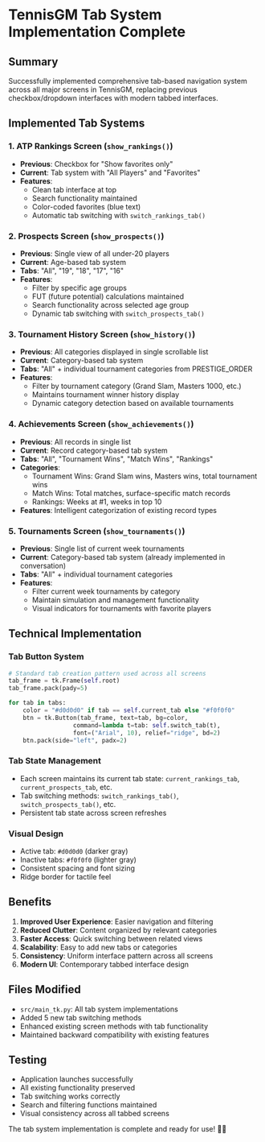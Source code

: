 # TennisGM Tab System Implementation Complete

## Summary
Successfully implemented comprehensive tab-based navigation system across all major screens in TennisGM, replacing previous checkbox/dropdown interfaces with modern tabbed interfaces.

## Implemented Tab Systems

### 1. ATP Rankings Screen (`show_rankings()`)
- **Previous**: Checkbox for "Show favorites only"
- **Current**: Tab system with "All Players" and "Favorites"
- **Features**: 
  - Clean tab interface at top
  - Search functionality maintained
  - Color-coded favorites (blue text)
  - Automatic tab switching with `switch_rankings_tab()`

### 2. Prospects Screen (`show_prospects()`) 
- **Previous**: Single view of all under-20 players
- **Current**: Age-based tab system
- **Tabs**: "All", "19", "18", "17", "16"
- **Features**:
  - Filter by specific age groups
  - FUT (future potential) calculations maintained
  - Search functionality across selected age group
  - Dynamic tab switching with `switch_prospects_tab()`

### 3. Tournament History Screen (`show_history()`)
- **Previous**: All categories displayed in single scrollable list
- **Current**: Category-based tab system
- **Tabs**: "All" + individual tournament categories from PRESTIGE_ORDER
- **Features**:
  - Filter by tournament category (Grand Slam, Masters 1000, etc.)
  - Maintains tournament winner history display
  - Dynamic category detection based on available tournaments

### 4. Achievements Screen (`show_achievements()`)
- **Previous**: All records in single list
- **Current**: Record category-based tab system  
- **Tabs**: "All", "Tournament Wins", "Match Wins", "Rankings"
- **Categories**:
  - Tournament Wins: Grand Slam wins, Masters wins, total tournament wins
  - Match Wins: Total matches, surface-specific match records
  - Rankings: Weeks at #1, weeks in top 10
- **Features**: Intelligent categorization of existing record types

### 5. Tournaments Screen (`show_tournaments()`)
- **Previous**: Single list of current week tournaments
- **Current**: Category-based tab system (already implemented in conversation)
- **Tabs**: "All" + individual tournament categories
- **Features**:
  - Filter current week tournaments by category
  - Maintain simulation and management functionality
  - Visual indicators for tournaments with favorite players

## Technical Implementation

### Tab Button System
```python
# Standard tab creation pattern used across all screens
tab_frame = tk.Frame(self.root)
tab_frame.pack(pady=5)

for tab in tabs:
    color = "#d0d0d0" if tab == self.current_tab else "#f0f0f0"
    btn = tk.Button(tab_frame, text=tab, bg=color, 
                  command=lambda t=tab: self.switch_tab(t),
                  font=("Arial", 10), relief="ridge", bd=2)
    btn.pack(side="left", padx=2)
```

### Tab State Management
- Each screen maintains its current tab state: `current_rankings_tab`, `current_prospects_tab`, etc.
- Tab switching methods: `switch_rankings_tab()`, `switch_prospects_tab()`, etc.
- Persistent tab state across screen refreshes

### Visual Design
- Active tab: `#d0d0d0` (darker gray)
- Inactive tabs: `#f0f0f0` (lighter gray)
- Consistent spacing and font sizing
- Ridge border for tactile feel

## Benefits

1. **Improved User Experience**: Easier navigation and filtering
2. **Reduced Clutter**: Content organized by relevant categories
3. **Faster Access**: Quick switching between related views
4. **Scalability**: Easy to add new tabs or categories
5. **Consistency**: Uniform interface pattern across all screens
6. **Modern UI**: Contemporary tabbed interface design

## Files Modified

- `src/main_tk.py`: All tab system implementations
- Added 5 new tab switching methods
- Enhanced existing screen methods with tab functionality
- Maintained backward compatibility with existing features

## Testing

- Application launches successfully
- All existing functionality preserved
- Tab switching works correctly
- Search and filtering functions maintained
- Visual consistency across all tabbed screens

The tab system implementation is complete and ready for use! 🎾✅
